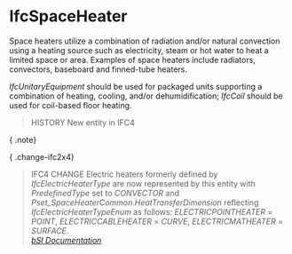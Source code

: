 IfcSpaceHeater
==============
Space heaters utilize a combination of radiation and/or natural convection
using a heating source such as electricity, steam or hot water to heat a
limited space or area. Examples of space heaters include radiators,
convectors, baseboard and finned-tube heaters.  
  
_IfcUnitaryEquipment_ should be used for packaged units supporting a
combination of heating, cooling, and/or dehumidification; _IfcCoil_ should be
used for coil-based floor heating.  
  
> HISTORY  New entity in IFC4  
  
{ .note}  
>  
  
{ .change-ifc2x4}  
> IFC4 CHANGE  Electric heaters formerly defined by _IfcElectricHeaterType_
> are now represented by this entity with _PredefinedType_ set to _CONVECTOR_
> and _Pset_SpaceHeaterCommon_._HeatTransferDimension_ reflecting
> _IfcElectricHeaterTypeEnum_ as follows: _ELECTRICPOINTHEATER_ = _POINT_,
> _ELECTRICCABLEHEATER_ = _CURVE_, _ELECTRICMATHEATER_ = _SURFACE_.  
[ _bSI
Documentation_](https://standards.buildingsmart.org/IFC/DEV/IFC4_2/FINAL/HTML/schema/ifchvacdomain/lexical/ifcspaceheater.htm)


